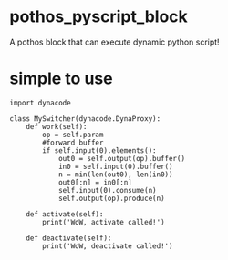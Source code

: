 # pothos_pyscript_block
A pothos block that can execute dynamic python script!
# simple to use
```
import dynacode

class MySwitcher(dynacode.DynaProxy):
    def work(self):
        op = self.param
        #forward buffer
        if self.input(0).elements():
            out0 = self.output(op).buffer()
            in0 = self.input(0).buffer()
            n = min(len(out0), len(in0))
            out0[:n] = in0[:n]
            self.input(0).consume(n)
            self.output(op).produce(n)

    def activate(self):
        print('WoW, activate called!')

    def deactivate(self):
        print('WoW, deactivate called!')
```